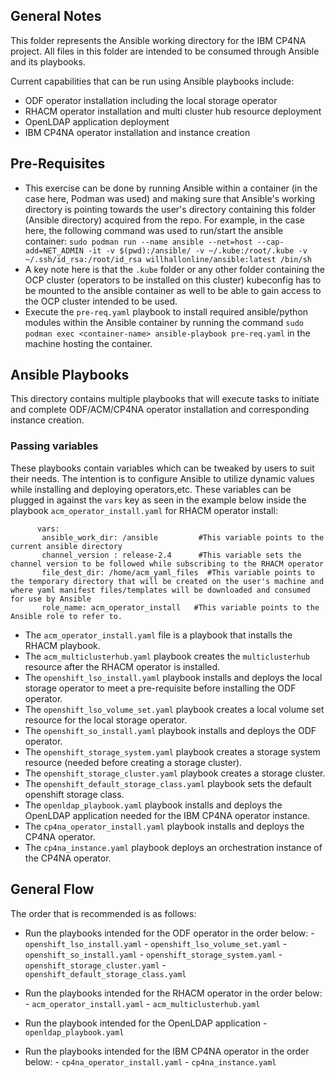 ## General Notes
This folder represents the Ansible working directory for the IBM CP4NA project. All files in this folder are intended to be consumed through Ansible and its playbooks. 

Current capabilities that can be run using Ansible playbooks include:
- ODF operator installation including the local storage operator
- RHACM operator installation and multi cluster hub resource deployment
- OpenLDAP application deployment
- IBM CP4NA operator installation and instance creation	


## Pre-Requisites
- This exercise can be done by running Ansible within a container (in the case here, Podman was used) and making sure that Ansible's working directory is pointing towards the user's directory containing this folder (Ansible directory) acquired from the repo. For example, in the case here, the following command was used to run/start the ansible container:
`sudo podman run --name ansible --net=host --cap-add=NET_ADMIN -it -v $(pwd):/ansible/ -v ~/.kube:/root/.kube -v ~/.ssh/id_rsa:/root/id_rsa willhallonline/ansible:latest /bin/sh`
- A key note here is that the `.kube` folder or any other folder containing the OCP cluster (operators to be installed on this cluster) kubeconfig has to be mounted to the ansible container as well to be able to gain access to the OCP cluster intended to be used.
- Execute the `pre-req.yaml` playbook to install required ansible/python modules within the Ansible container by running the command `sudo podman exec <container-name> ansible-playbook pre-req.yaml` in the machine hosting the container. 


## Ansible Playbooks
This directory contains multiple playbooks that will execute tasks to initiate and complete ODF/ACM/CP4NA operator installation and corresponding instance creation. 

### Passing variables
These playbooks contain variables which can be tweaked by users to suit their needs. The intention is to configure Ansible to utilize dynamic values while installing and deploying operators,etc. These variables can be plugged in against the `vars` key as seen in the example below inside the playbook `acm_operator_install.yaml` for RHACM operator install:

```
      vars:
       ansible_work_dir: /ansible         #This variable points to the current ansible directory
       channel_version : release-2.4      #This variable sets the channel version to be followed while subscribing to the RHACM operator
       file_dest_dir: /home/acm_yaml_files  #This variable points to the temporary directory that will be created on the user's machine and where yaml manifest files/templates will be downloaded and consumed for use by Ansible
       role_name: acm_operator_install   #This variable points to the Ansible role to refer to.

```


- The `acm_operator_install.yaml` file is a playbook that installs the RHACM playbook.
- The `acm_multiclusterhub.yaml` playbook creates the `multiclusterhub` resource after the RHACM operator is installed.
- The `openshift_lso_install.yaml` playbook installs and deploys the local storage operator to meet a pre-requisite before installing the ODF operator.
- The `openshift_lso_volume_set.yaml` playbook creates a local volume set resource for the local storage operator.
- The `openshift_so_install.yaml` playbook installs and deploys the ODF operator.
- The `openshift_storage_system.yaml` playbook creates a storage system resource (needed before creating a storage cluster).
- The `openshift_storage_cluster.yaml` playbook creates a storage cluster.
- The `openshift_default_storage_class.yaml` playbook sets the default openshift storage class.
- The `openldap_playbook.yaml` playbook installs and deploys the OpenLDAP application needed for the IBM CP4NA operator instance.
- The `cp4na_operator_install.yaml` playbook installs and deploys the CP4NA operator.
- The `cp4na_instance.yaml` playbook deploys an orchestration instance of the CP4NA operator.



## General Flow
The order that is recommended is as follows:
- Run the playbooks intended for the ODF operator in the order below:
        - `openshift_lso_install.yaml` 
        - `openshift_lso_volume_set.yaml`
        - `openshift_so_install.yaml`
        - `openshift_storage_system.yaml` 
        - `openshift_storage_cluster.yaml`
        - `openshift_default_storage_class.yaml`

- Run the playbooks intended for the RHACM operator in the order below:
        - `acm_operator_install.yaml`
        - `acm_multiclusterhub.yaml`

- Run the playbook intended for the OpenLDAP application
        - `openldap_playbook.yaml`

- Run the playbooks intended for the IBM CP4NA operator in the order below:
        - `cp4na_operator_install.yaml`
        - `cp4na_instance.yaml`

